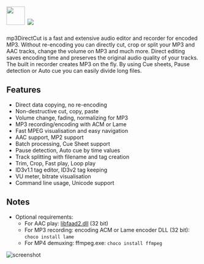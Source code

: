 # <img src="https://cdn.jsdelivr.net/gh/majkinetor/chocolatey/mp3directcut/icon.png" width="48" height="48"/> [![](https://img.shields.io/chocolatey/v/mp3directcut.svg?color=red&label=mp3directcut)](https://chocolatey.org/packages/mp3directcut)

mp3DirectCut is a fast and extensive audio editor and recorder for encoded MP3. Without re-encoding you can directly cut, crop or split your MP3 and AAC tracks, change the volume on MP3 and much more. Direct editing saves encoding time and preserves the original audio quality of your tracks. The built in recorder creates MP3 on the fly. By using Cue sheets, Pause detection or Auto cue you can easily divide long files.

## Features

- Direct data copying, no re-encoding 
- Non-destructive cut, copy, paste 
- Volume change, fading, normalizing for MP3 
- MP3 recording/encoding with ACM or Lame 
- Fast MPEG visualisation and easy navigation 
- AAC support, MP2 support 
- Batch processing, Cue Sheet support 
- Pause detection, Auto cue by time values 
- Track splitting with filename and tag creation 
- Trim, Crop, Fast play, Loop play 
- ID3v1.1 tag editor, ID3v2 tag keeping 
- VU meter, bitrate visualisation 
- Command line usage, Unicode support 

## Notes

- Optional requirements:
    - For AAC play: [libfaad2.dll](http://www.rarewares.org/files/aac/libfaad2-2.7.zip) (32 bit)
    - For MP3 recording: encoding ACM or Lame encoder DLL (32 bit): `choco install lame`
    - For MP4 demuxing: ffmpeg.exe: `choco install ffmpeg`

![screenshot](https://github.com/majkinetor/au-packages/raw/master/mp3directcut/screenshot.jpg)
